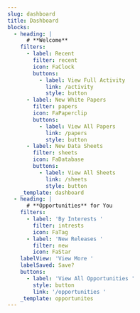 ```yaml
---
slug: dashboard
title: Dashboard
blocks:
  - heading: |
      # **Welcome**
    filters:
      - label: Recent
        filter: recent
        icon: FaClock
        buttons:
          - label: View Full Activity
            link: /activity
            style: button
      - label: New White Papers
        filter: papers
        icon: FaPaperclip
        buttons:
          - label: View All Papers
            link: /papers
            style: button
      - label: New Data Sheets
        filter: sheets
        icon: FaDatabase
        buttons:
          - label: View All Sheets
            link: /sheets
            style: button
    _template: dashboard
  - heading: |
      # **Opportunities** for You
    filters:
      - label: 'By Interests '
        filter: intrests
        icon: FaTag
      - label: 'New Releases '
        filter: new
        icon: FaStar
    labelView: 'View More '
    labelSaved: Save?
    buttons:
      - label: 'View All Opportunities '
        style: button
        link: '/opportunities '
    _template: opportunites
---
```


